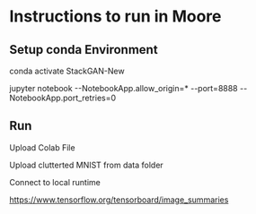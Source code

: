 # Instructions to run in Moore

## Setup conda Environment
conda activate StackGAN-New

jupyter notebook --NotebookApp.allow_origin=* --port=8888 --NotebookApp.port_retries=0

## Run 
Upload Colab File

Upload clutterted MNIST from data folder

Connect to local runtime


https://www.tensorflow.org/tensorboard/image_summaries
